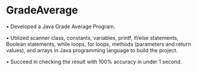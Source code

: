 # GradeAverage

• Developed a Java Grade Average Program.

• Utilized scanner class, constants, variables, printf, if/else statements, Boolean statements, while loops, for loops, methods (parameters and return values), and arrays in Java programming language to build the project. 

• Succeed in checking the result with 100% accuracy in under 1 second.
